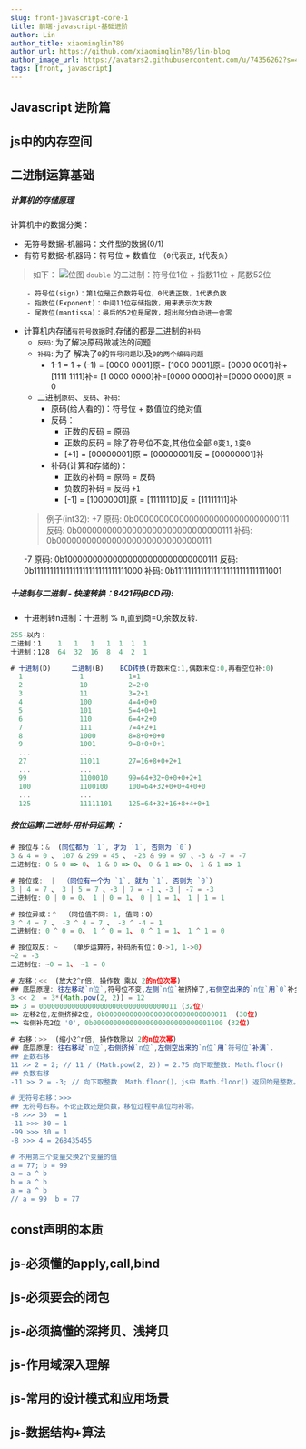 ```yaml
---
slug: front-javascript-core-1
title: 前端-javascript-基础进阶
author: Lin
author_title: xiaominglin789
author_url: https://github.com/xiaominglin789/lin-blog
author_image_url: https://avatars2.githubusercontent.com/u/74356262?s=400&u=51bc963a308dd3748ba5133c9cfd29eb3bc0c207&v=4
tags: [front, javascript]
---
```


## Javascript 进阶篇



<!--truncate-->



## js中的内存空间





## 二进制运算基础
##### 计算机的存储原理
计算机中的数据分类：
+ 无符号数据-机器码：文件型的数据(0/1)
+ 有符号数据-机器码：符号位 + 数值位  （`0`代表`正`, `1`代表`负`）
> 如下：
	![位图](https://img-blog.csdnimg.cn/20190410151924220.jpg)
	`double` 的二进制：符号位1位 + 指数11位 + 尾数52位

		- 符号位(sign)：第1位是正负数符号位，0代表正数，1代表负数
		- 指数位(Exponent)：中间11位存储指数，用来表示次方数
		- 尾数位(mantissa)：最后的52位是尾数，超出部分自动进一舍零

+ 计算机内存储`有符号数据`时,存储的都是二进制的`补码`
  - `反码`: 为了解决原码做减法的问题
  - `补码`: 为了 解决了`0`的`符号问题`以及`0的两个编码问题`
    - 1-1 = 1 + (-1) = [0000 0001]原+ [1000 0001]原= [0000 0001]补+ [1111 1111]补= [1 0000 0000]补=[0000 0000]补=[0000 0000]原 = 0
  - 二进制`原码`、`反码`、`补码`:
  	+ 原码(给人看的)：符号位 + 数值位的绝对值
  	+ 反码：
  	  + 正数的反码 = 原码
  	  + 正数的反码 = 除了符号位不变,其他位全部 `0`变`1`, `1`变`0`
  	  + [+1] = [00000001]原 = [00000001]反 = [00000001]补
  	+ 补码(计算和存储的)：
  	  + 正数的补码 = 原码  = 反码
  	  + 负数的补码 = 反码 `+1`
  	  + [-1] = [10000001]原 = [11111110]反 = [11111111]补
  > 例子(int32):
  	+7
  	原码: 0b00000000000000000000000000000111
  	反码: 0b00000000000000000000000000000111
  	补码: 0b00000000000000000000000000000111
  >
  	-7
  	原码: 0b10000000000000000000000000000111
  	反码: 0b11111111111111111111111111111000
  	补码: 0b11111111111111111111111111111001



##### 十进制与二进制 - 快速转换：8421码(BCD码):
+ 十进制转n进制：十进制 % n,直到商=0,余数反转.
```javascript
255-以内：
二进制：1    1   1   1   1  1  1  1
十进制：128  64  32  16  8  4  2  1

# 十进制(D)     二进制(B)    BCD转换(奇数末位:1,偶数末位:0,再看空位补:0)
  1              1           1=1
  2              10          2=2+0
  3              11          3=2+1
  4              100         4=4+0+0
  5              101         5=4+0+1
  6              110         6=4+2+0
  7              111         7=4+2+1
  8              1000        8=8+0+0+0
  9              1001        9=8+0+0+1
  ...            ...
  27             11011       27=16+8+0+2+1
  ...            ...
  99             1100010     99=64+32+0+0+0+2+1
  100            1100100     100=64+32+0+0+4+0+0
  ...            ...
  125            11111101    125=64+32+16+8+4+0+1
```



##### 按位运算(二进制-用补码运算)：
```javascript
# 按位与：&  (同位都为 `1`, 才为 `1`, 否则为 `0`)
3 & 4 = 0 、 107 & 299 = 45 、 -23 & 99 = 97 、-3 & -7 = -7
二进制位: 0 & 0 => 0、 1 & 0 => 0、 0 & 1 => 0、 1 & 1 => 1

# 按位或:  |  （同位有一个为 `1`, 就为 `1`, 否则为 `0`）
3 | 4 = 7 、 3 | 5 = 7 、-3 | 7 = -1 、-3 | -7 = -3
二进制位: 0 | 0 = 0、 1 | 0 = 1、 0 | 1 = 1、 1 | 1 = 1

# 按位异或：^  （同位值不同: 1, 值同：0）
3 ^ 4 = 7 、 -3 ^ 4 = 7 、 -3 ^ -4 = 1
二进制位: 0 ^ 0 = 0、 1 ^ 0 = 1、 0 ^ 1 = 1、 1 ^ 1 = 0

# 按位取反: ~   （单步运算符，补码所有位：0->1, 1->0）
~2 = -3
二进制位: ~0 = 1、 ~1 = 0

# 左移：<<  (放大2^n倍, 操作数 乘以 2的n位次幂)
## 底层原理: 往左移动`n位`,符号位不变,左侧`n位`被挤掉了,右侧空出来的`n位`用`0`补全
3 << 2  = 3*(Math.pow(2, 2)) = 12
=> 3 = 0b00000000000000000000000000000011 (32位)
=> 左移2位,左侧挤掉2位, 0b000000000000000000000000000011  (30位)
=> 右侧补充2位 '0', 0b00000000000000000000000000001100 (32位)

# 右移：>>  (缩小2^n倍, 操作数除以 2的n位次幂)
## 底层原理: 往右移动`n位`,右侧挤掉`n位`,左侧空出来的`n位`用`符号位`补满`.
## 正数右移
11 >> 2 = 2; // 11 / (Math.pow(2, 2)) = 2.75 向下取整数: Math.floor()
## 负数右移
-11 >> 2 = -3; // 向下取整数  Math.floor()，js中 Math.floor() 返回的是整数。java中, js中 Math.floor() 返回的是浮整数: -3.0

# 无符号右移：>>>
## 无符号右移。不论正数还是负数，移位过程中高位均补零。
-8 >>> 30  = 1
-11 >>> 30 = 1
-99 >>> 30 = 1
-8 >>> 4 = 268435455

# 不用第三个变量交换2个变量的值
a = 77; b = 99
a = a ^ b
b = a ^ b
a = a ^ b
// a = 99  b = 77
```



## const声明的本质





## js-必须懂的apply,call,bind





## js-必须要会的闭包





## js-必须搞懂的深拷贝、浅拷贝





## js-作用域深入理解





## js-常用的设计模式和应用场景





## js-数据结构+算法


